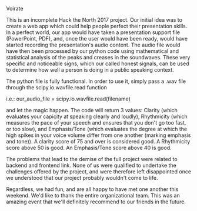 Voirate

This is an incomplete Hack the North 2017 project. Our initial idea was to create a web app which could help people perfect their presentation skills. In a perfect world, our app would have taken a presentation support file (PowerPoint, PDF), and, once the user would have been ready, would have started recording the presentation's audio content. The audio file would have then been processed by our python code using mathematical and statistical analysis of the peaks and creases in the soundwaves. These very specific and noticeable signs, which our called honest signals, can be used to determine how well a person is doing in a public speaking context.

The python file is fully functional. In order to use it, simply pass a .wav file through the scipy.io.wavfile.read function

i.e.: our_audio_file = scipy.io.wavfile.read(filename)

and let the magic happen. The code will return 3 values: Clarity (which evaluates your capicity at speaking clearly and loudly), Rhythmicity (which measures the pace of your speech and ensures that you don't go too fast, or too slow), and Emphasis/Tone (which evaluates the degree at which the high spikes in your voice volume differ from one another (marking emphasis and tone)). A clarity score of 75 and over is considered good. A Rhythmicity score above 50 is good. An Emphasis/Tone score above 40 is good.

The problems that lead to the demise of the full project were related to backend and frontend link. None of us were qualified to undertake the challenges offered by the project, and were therefore left disappointed once we understood that our project probably wouldn't come to life.

Regardless, we had fun, and are all happy to have met one another this weekend. We'd like to thank the entire organizational team. This was an amazing event that we'll definitely recommend to our friends in the future.

